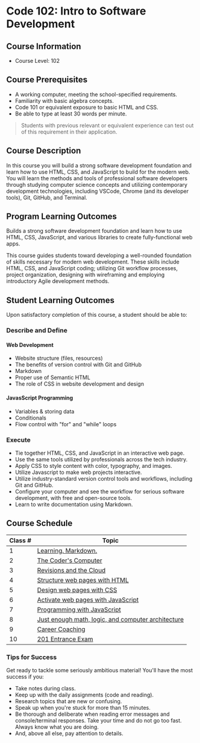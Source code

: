 # Code 102: Intro to Software Development

## Course Information

- Course Level: 102

## Course Prerequisites

- A working computer, meeting the school-specified requirements.
- Familiarity with basic algebra concepts.
- Code 101 or equivalent exposure to basic HTML and CSS.
- Be able to type at least 30 words per minute.

> Students with previous relevant or equivalent experience can test out of this requirement in their application.

## Course Description

In this course you will build a strong software development foundation and learn how to use HTML, CSS, and JavaScript to build for the modern web. You will learn the methods and tools of professional software developers through studying computer science concepts and utilizing contemporary development technologies, including VSCode, Chrome (and its developer tools), Git, GitHub, and Terminal.

## Program Learning Outcomes

Builds a strong software development foundation and learn how to use HTML, CSS, JavaScript, and various libraries to create fully-functional web apps.

This course guides students toward developing a well-rounded foundation of skills necessary for modern web development. These skills include HTML, CSS, and JavaScript coding; utilizing Git workflow processes, project organization, designing with wireframing and employing introductory Agile development methods.

## Student Learning Outcomes

Upon satisfactory completion of this course, a student should be able to:

### Describe and Define

#### Web Development

- Website structure (files, resources)
- The benefits of version control with Git and GitHub
- Markdown
- Proper use of Semantic HTML
- The role of CSS in website development and design

#### JavasScript Programming

- Variables & storing data
- Conditionals
- Flow control with "for" and "while" loops

### Execute

- Tie together HTML, CSS, and JavaScript in an interactive web page.
- Use the same tools utilized by professionals across the tech industry.
- Apply CSS to style content with color, typography, and images.
- Utilize Javascript to make web projects interactive.
- Utilize industry-standard version control tools and workflows, including Git and GitHub.
- Configure your computer and see the workflow for serious software development, with free and open-source tools.
- Learn to write documentation using Markdown.

## Course Schedule

| Class # | Topic |
|-----------------|-----------|
|1| [Learning. Markdown.](class-01/)
|2| [The Coder's Computer](class-02/)
|3| [Revisions and the Cloud](class-03/)
|4| [Structure web pages with HTML](class-04/)
|5| [Design web pages with CSS](class-05/)
|6| [Activate web pages with JavaScript](class-06/)
|7| [Programming with JavaScript](class-07/)
|8| [Just enough math, logic, and computer architecture](class-08/)
|9| [Career Coaching](class-09/)
|10| [201 Entrance Exam](class-10/)

### Tips for Success

Get ready to tackle some seriously ambitious material! You'll have the most success if you:

- Take notes during class.
- Keep up with the daily assignments (code and reading).
- Research topics that are new or confusing.
- Speak up when you're stuck for more than 15 minutes.
- Be thorough and deliberate when reading error messages and console/terminal responses. Take your time and do not go too fast. Always know what you are doing.
- And, above all else, pay attention to details.
